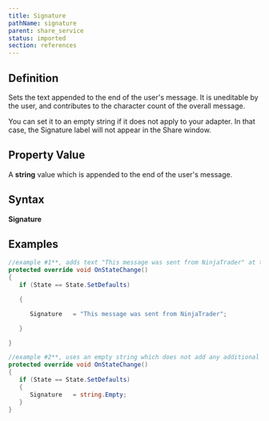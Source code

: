 ```yaml
---
title: Signature
pathName: signature
parent: share_service
status: imported
section: references
---
```


## Definition

Sets the text appended to the end of the user's message. It is uneditable by the user, and contributes to the character count of the overall message.

You can set it to an empty string if it does not apply to your adapter. In that case, the Signature label will not appear in the Share window.

## Property Value

A **string** value which is appended to the end of the user's message.

## Syntax

**Signature**

## Examples

```csharp
//example #1**, adds text "This message was sent from NinjaTrader" at the end of the message.
protected override void OnStateChange()
{
   if (State == State.SetDefaults)

   {

      Signature   = "This message was sent from NinjaTrader";

   }

}

```

```csharp
//example #2**, uses an empty string which does not add any additional text to the message
protected override void OnStateChange()
{         
   if (State == State.SetDefaults)
   {
      Signature   = string.Empty;
   }
}
```
